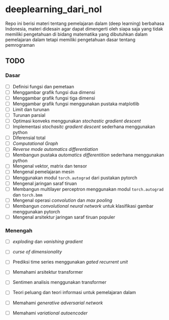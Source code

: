 # deeplearning_dari_nol
Repo ini berisi materi tentang pemelajaran dalam (deep learning) berbahasa Indonesia, materi didesain agar dapat dimengerti oleh siapa saja yang tidak memiliki pengetahuan di bidang matematika yang dibutuhkan dalam pemelajaran dalam tetapi memiliki pengetahuan dasar tentang pemrograman

## TODO
### Dasar
- [ ] Definisi fungsi dan pemetaan
- [ ] Menggambar grafik fungsi dua dimensi
- [ ] Menggambar grafik fungsi tiga dimensi
- [ ] Menggambar grafik fungsi menggunakan pustaka matplotlib
- [ ] Limit dan turunan
- [ ] Turunan parsial
- [ ] Optimasi konveks menggunakan *stochastic gradient descent*
- [ ] Implementasi *stochasitc gradient descent* sederhana menggunakan python
- [ ] Diferensial total
- [ ] *Computational Graph*
- [ ] *Reverse mode automatics differentiation*
- [ ] Membangun pustaka *automatics differentition* sederhana menggunakan python
- [ ] Mengenal vektor, matrix dan tensor
- [ ] Mengenal pemelajaran mesin
- [ ] Menggunakan modul ``torch.autograd`` dari pustakan pytorch 
- [ ] Mengenal jaringan saraf tiruan
- [ ] Membangun multilayer perceptron menggunakan modul ``torch.autograd`` dan ``torch.bmm``
- [ ] Mengenal operasi *convolution* dan *max pooling* 
- [ ] Membangun *convolutional neural network* untuk klasifikasi gambar menggunakan pytorch
- [ ] Mengenal arsitektur jaringan saraf tiruan populer
### Menengah
- [ ] *exploding* dan *vanishing gradient*
- [ ] *curse of dimensionality*
- [ ] Prediksi time series menggunakan *gated recurrent unit*
- [ ] Memahami arsitektur transformer
- [ ] Sentimen analisis menggunakan transformer
- [ ] Teori peluang dan teori informasi untuk pemelajaran dalam
- [ ] Memahami *generative adversarial network*
- [ ] Memahami *variational autoencoder*
  
